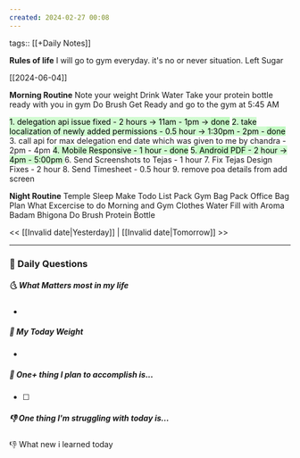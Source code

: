 ```yaml
---
created: 2024-02-27 00:08
---
```

tags:: [[+Daily Notes]]

**Rules of life**
I will go to gym everyday. it's no or never situation.
Left Sugar

[[2024-06-04]]

**Morning Routine**
Note your weight
Drink Water
Take your protein bottle ready with you in gym
Do Brush
Get Ready and go to the gym at 5:45 AM

<mark style="background: #BBFABBA6;">1. delegation api issue fixed - 2 hours -> 11am - 1pm -> <mark style="background: #BBFABBA6;">done</mark></mark>
<mark style="background: #BBFABBA6;">2. take localization of newly added permissions  - 0.5 hour -> 1:30pm - 2pm - <mark style="background: #BBFABBA6;">done</mark>
</mark>3. call api for max delegation end date which was given to me by chandra - 2pm - 4pm
<mark style="background: #BBFABBA6;">4. Mobile Responsive - 1 hour - <mark style="background: #BBFABBA6;">done</mark></mark>
<mark style="background: #BBFABBA6;">5.<mark style="background: #BBFABBA6;"> Android PDF</mark> - 2 hour -> 4pm - 5:00pm
</mark>
6. Send Screenshots to Tejas - 1 hour
7. Fix Tejas Design Fixes - 2 hour
8. Send Timesheet - 0.5 hour
9. remove poa details from add screen


**Night Routine**
Temple Sleep
Make Todo List
Pack Gym Bag
Pack Office Bag
Plan What Excercise to do
Morning and Gym Clothes
Water Fill with Aroma
Badam Bhigona
Do Brush
Protein Bottle


<< [[Invalid date|Yesterday]] | [[Invalid date|Tomorrow]] >>

---
### 📅 Daily Questions
##### 🌜 What Matters most in my life
- 

##### 🙌 My Today Weight
- 

##### 🚀 One+ thing I plan to accomplish is...
- [ ] 

##### 👎 One thing I'm struggling with today is...


👎 What new i learned today
